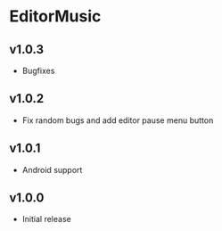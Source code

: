 # EditorMusic
## v1.0.3
- Bugfixes
## v1.0.2
- Fix random bugs and add editor pause menu button
## v1.0.1
- Android support
## v1.0.0
- Initial release
